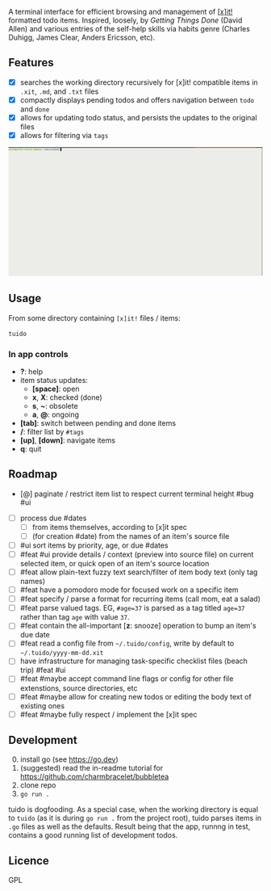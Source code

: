 A terminal interface for efficient browsing and management of [[x]it!](https://github.com/jotaen/xit) formatted todo items. Inspired, loosely, by _Getting Things Done_ (David Allen) and various entries of the self-help skills via habits genre (Charles Duhigg, James Clear, Anders Ericsson, etc).

## Features

- [x] searches the working directory recursively for [x]it! compatible items in `.xit`, `.md`, and `.txt` files
- [x] compactly displays pending todos and offers navigation between `todo` and `done`
- [x] allows for updating todo status, and persists the updates to the original files
- [x] allows for filtering via `tags`

![tuidi preview](./preview.gif)

## Usage

From some directory containing `[x]it!` files / items:

```
tuido
```

### In app controls

- **?**: help
- item status updates:
  - **[space]**: open
  - **x**, **X**: checked (done)
  - **s**, **~**: obsolete
  - **a**, **@**: ongoing
- **[tab]**: switch between pending and done items
- **/**: filter list by `#tags`
- **[up]**, **[down]**: navigate items
- **q**: quit

## Roadmap

- [@] paginate / restrict item list to respect current terminal height #bug #ui
- [ ] process due #dates
  - [ ] from items themselves, according to [x]it spec
  - [ ] (for creation #date) from the names of an item's source file
- [ ] #ui sort items by priority, age, or due #dates
- [ ] #feat #ui provide details / context (preview into source file) on current selected item, or quick open of an item's source location
- [ ] #feat allow plain-text fuzzy text search/filter of item body text (only tag names)
- [ ] #feat have a pomodoro mode for focused work on a specific item
- [ ] #feat specify / parse a format for recurring items (call mom, eat a salad)
- [ ] #feat parse valued tags. EG, `#age=37` is parsed as a tag titled `age=37` rather than tag `age` with value `37`.
- [ ] #feat contain the all-important [__z__: snooze] operation to bump an item's due date
- [ ] #feat read a config file from `~/.tuido/config`, write by default to `~/.tuido/yyyy-mm-dd.xit`
- [ ] have infrastructure for managing task-specific checklist files (beach trip) #feat #ui
- [ ] #feat #maybe accept command line flags or config for other file extenstions, source directories, etc
- [ ] #feat #maybe allow for creating new todos or editing the body text of existing ones
- [ ] #feat #maybe fully respect / implement the [x]it spec

## Development

0. install go (see https://go.dev)
1. (suggested) read the in-readme tutorial for https://github.com/charmbracelet/bubbletea
2. clone repo
3. `go run .`

tuido is dogfooding. As a special case, when the working directory is equal to `tuido` (as it is during `go run .` from the project root), tuido parses items in `.go` files as well as the defaults. Result being that the app, runnng in test, contains a good running list of development todos.

## Licence

GPL
